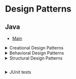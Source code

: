# Design Patterns

## Java

* [Main](src/main/java/Program.java)

<details>
<summary>Creational Design Patterns</summary>

* [Abstract factory](src/main/java/org/designpatterns/creational/abstract_factory)

* [Builder](src/main/java/org/designpatterns/creational/builder)

* [Factory method](src/main/java/org/designpatterns/creational/factory_method)

* [Lazy initialization](src/main/java/org/designpatterns/creational/lazy_initialization)

* [Object pool](src/main/java/org/designpatterns/creational/object_pool)

* [Prototype](src/main/java/org/designpatterns/creational/prototype)

* [Singleton](src/main/java/org/designpatterns/creational/singleton)

</details>

<details>
<summary>Behavioral Design Patterns</summary>
</details>

<details>
<summary>Structural Design Patterns</summary>

* [Adapter](src/main/java/org/designpatterns/structural/adapter)

* [Bridge](src/main/java/org/designpatterns/structural/bridge)

* [Facade](src/main/java/org/designpatterns/structural/facade)

* [Decorator](src/main/java/org/designpatterns/structural/decorator)

* [Proxy](src/main/java/org/designpatterns/structural/proxy)

* [Flyweight](src/main/java/org/designpatterns/structural/flyweight)

</details>

##

<details>
<summary>JUnit tests</summary>

<details>
<summary>Creational Design Patterns</summary>

* [Abstract factory tests](src/test/java/org/designpatterns/creational/abstract_factory)

* [Factory method tests](src/test/java/org/designpatterns/creational/factory_method)

* [Lazy initialization tests](src/test/java/org/designpatterns/creational/lazy_initializaiton)

* [Prototype tests](src/test/java/org/designpatterns/creational/prototype)

* [Singleton tests](src/test/java/org/designpatterns/creational/singleton)

</details>

<details>
<summary>Structural Design Patterns</summary>
</details>

<details>
<summary>Behavioral Design Patterns</summary>
</details>

</details>